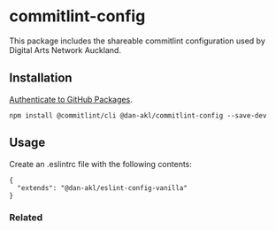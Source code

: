 # commitlint-config

This package includes the shareable commitlint configuration used by Digital Arts Network Auckland.

## Installation
[Authenticate to GitHub Packages](https://help.github.com/en/github/managing-packages-with-github-packages/configuring-npm-for-use-with-github-packages#authenticating-to-github-packages).

```
npm install @commitlint/cli @dan-akl/commitlint-config --save-dev
```

## Usage
Create an .eslintrc file with the following contents:

```
{
  "extends": "@dan-akl/eslint-config-vanilla"
}
```

### Related
